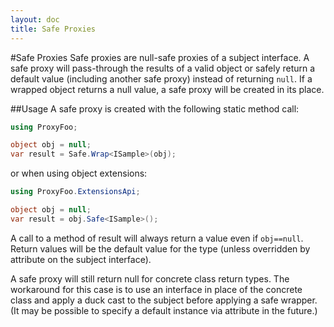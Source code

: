 ```yaml
---
layout: doc
title: Safe Proxies
---
```

#Safe Proxies
Safe proxies are null-safe proxies of a subject interface.  A safe proxy will pass-through the results of a valid object or safely return a default value (including another safe proxy) instead of returning `null`.  If a wrapped object returns a null value, a safe proxy will be created in its place.

<div id="usage"></div>
##Usage
A safe proxy is created with the following static method call:

```c#
using ProxyFoo;

object obj = null;
var result = Safe.Wrap<ISample>(obj);
```

or when using object extensions:

```c#
using ProxyFoo.ExtensionsApi;

object obj = null;
var result = obj.Safe<ISample>();
```

A call to a method of result will always return a value even if ``obj==null``.  Return values will be the default value for the type (unless overridden by attribute on the subject interface).

<div class="aside nt-danger bg-danger">
A safe proxy will still return null for concrete class return types. The workaround for this case is to use an interface in place of the concrete class and apply a duck cast to the subject before applying a safe wrapper. (It may be possible to specify a default instance via attribute in the future.)
</div>